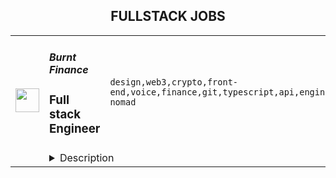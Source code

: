 <div align="center"><h2>FULLSTACK JOBS</h2></div><table><tr>
                <td width="100" height="100" rowspan="2">
                    <img src="https://remoteok.com/assets/img/jobs/912d88684292b61e554b4f274cb2fd4f1669446970.peg" width="38px" height="auto">
                </td>
                <td width="300">
                    <h5>Burnt Finance</h5>
                    <h3>Full stack Engineer</h3>
                </td>
                <td width="300">
                    <code>design,web3,crypto,front-end,voice,finance,git,typescript,api,engineer,engineering,digital nomad</code>
                </td>
                <td width="200">
                <text>4 days ago</text>
                </td>
                <td width="100" rowspan="2">
                <a href="https://remoteOK.com/remote-jobs/remote-full-stack-engineer-burnt-finance-154726" align="right" target="_blank">Apply</a>
                </td>
            </tr>
            <tr>
                <td colspan="3">
                <details><summary>Description</summary>
                <div>Burnt is building the worldâs first creator-centric monetization and engagement app powered by its own custom infrastructure layer, bringing innovative Web3 tools to creators and their billions of end-users. We are proud to be supported by amazing investors such as Animoca Brands, Multicoin Capital, Alameda Research, and so many more. If youâre looking to join a fast paced, problem solving environment in the center of blockchain infrastructure, NFTs, decentralized applications, and the creator economy please apply!</div><div><br></div><div>You will help build groundbreaking decentralized applications from the ground up, which will become a critical piece of architecture for the next stage of Web3 and crypto adoption.</div><p></p><h4>Responsibilities:</h4><p></p><p></p><ul>
<li>Develop decentralized web3 infrastructure and applications</li>
<li>Support front-end applications and user experience</li>
<li>Participate in and own choices of engineering methodologies, tools and organization</li>
<li>Work autonomously within a high-performing team</li>
</ul><p></p><h4>Requirements:</h4><p></p><p></p><ul>
<li>4+ years of professional experience</li>
<li>Proven ability to write high-quality, well-tested code</li>
<li>Highly autonomous, strong communication and collaboration within team</li>
<li>Understanding of API design & implementation</li>
<li>Good understanding of git and continuous integration tools</li>
<li>Ability to take responsibility for projects and the willingness to learn and grow professionally in a team environment</li>
<div><br></div>
</ul><p></p><h4>Our Tech Stack:</h4><p></p><p></p><ul>
<li>
<b>Web</b>: HTML, Javascript, Typescript, React, NextJS, CSS, Sass, Web3/Cosmjs</li>
<li>
<b>Backend</b>: NodeJS, Typescript, GraphQL, Postgres</li>
<li>
<b>Web3 Platform</b>: Cosmos-SDK (Golang), CosmWasm (Rust)</li>
<li>
<b>Infrastructure</b>: AWS</li>
</ul><div>As we are still a lean engineering team, we are looking for engineers willing to take on multiple roles. When applying, please include which of the following skillsets you believe you would be able to bring to the table most rapidly:</div><div><br></div><div><b>1. Typescript + React</b></div><div><b>2. Smart contract development</b></div><div><b>3. Web3/Cosmjs</b></div><div><b>4. Other</b></div><div><br></div><div>Benefits of working at Burnt include competitive compensation, unlimited PTO, medical, dental, and vision insurance, company off-sites and more!</div><div><br></div><div>Burnt is proud to foster an inclusive environment that is free from discrimination. We strongly believe in order to build the best products, we need a diversity of perspectives and backgrounds. This leads to a more delightful experience for our users and team members. We value listening to every voice and we encourage everyone to come be a part of building a company and products we love.</div><br/><br/>Please mention the word **OVERTOOK** and tag RNTQuMjM2LjI1My4xODc= when applying to show you read the job post completely (#RNTQuMjM2LjI1My4xODc=). This is a beta feature to avoid spam applicants. Companies can search these words to find applicants that read this and see they're human.
                </details>
                </td>
            </tr></table>
